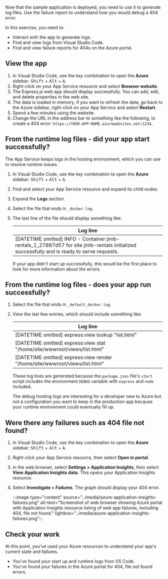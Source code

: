 Now that the sample application is deployed, you need to use it to generate log files. Use the failure report to understand how you would debug a 404 error. 

In this exercise, you need to: 

* Interact with the app to generate logs.
* Find and view logs from Visual Studio Code.
* Find and view failure reports for 404s on the Azure portal.

## View the app

1. In Visual Studio Code, use the key combination to open the **Azure** sidebar: <kbd>Shift</kbd> + <kbd>Alt</kbd> + <kbd>A</kbd>.
1. Right-click on your App Service resource and select **Browser website**.
1. The Express.js web app should display successfully. You can add, edit, and delete properties in the web site. 
1. The data is loaded in memory, if you want to refresh the data, go back to the Azure sidebar, right-click on your App Service and select **Restart**.
1. Spend a few minutes using the website. 
1. Change the URL in the address bar to something like the following, to create a 404 error: `https://YOUR-APP-NAME.azurewebsites.net/1234`.

## From the runtime log files - did your app start successfully?

The App Service keeps logs in the hosting environment, which you can use to resolve runtime issues. 

1. In Visual Studio Code, use the key combination to open the **Azure** sidebar: <kbd>Shift</kbd> + <kbd>Alt</kbd> + <kbd>A</kbd>.
1. Find and select your App Service resource and expand its child nodes.
1. Expand the **Logs** section. 
1. Select the file that ends in `_docker.log`. 
1. The last line of the file should display something like: 

    |Log line|
    |--|
    |[DATETIME omitted] INFO  - Container jimb-rentals_1_27887d57 for site jimb-rentals initialized successfully and is ready to serve requests.|

    If your app didn't start up successfully, this would be the first place to look for more information about the errors. 

## From the runtime log files - does your app run successfully?

1. Select the file that ends in `_default_docker.log`.
1. View the last few entries, which should include something like:

    |Log line|
    |--|
    |[DATETIME omitted] express:view lookup "list.html"|
    |[DATETIME omitted] express:view stat "/home/site/wwwroot/views/list.html"|
    |[DATETIME omitted] express:view render "/home/site/wwwroot/views/list.html"|

    These log lines are generated because the `package.json` file's `start` script includes the environment `DEBUG` variable with `express` and `node` included. 

    The debug hosting logs are interesting for a developer new to Azure but not a configuration you want to keep in the production app because your runtime environment could eventually fill up.  

## Were there any failures such as 404 file not found?


1. In Visual Studio Code, use the key combination to open the **Azure** sidebar: <kbd>Shift</kbd> + <kbd>Alt</kbd> + <kbd>A</kbd>.
1. Right-click your App Service resource, then select **Open in portal**.
1. In the web browser, select **Settings > Application Insights**, then select **View Application Insights data**. This opens your Application Insights resource. 
1. Select **Investigate > Failures**. The graph should display your 404 error. 

    :::image type="content" source="../media/azure-application-insights-failures.png" alt-text="Screenshot of web browser showing Azure portal with Application Insights resource listing of web app failures, including 404, file not found." lightbox="../media/azure-application-insights-failures.png":::



<!--
## Create a 404 alert

1. Still in the web browser for your Application Insights resource, select **Monitoring > Alerts**. 
1. Select **+ Create > Alert rule**. 
1. On the **Create an alert rule** panel, on the **Actions** panel, select **Create action group**. Use the following table to finish creating your action group.

    |Setting|Value|
    |--|--|
    |Basics - Action group name<br>(and display name)|`4xx`|
    |Notifications - Notifications type|**Email/SMS message/Push/Voice**|
    |Notifications - name|`Notify jimb`, replace `jimb` with your email alias. In the **Email/SMS message/Push/Voice** panel, enter at least one of your contact forms.|
1. Don't fill out **Actions** or **Tags** panels.
1. Select **Review + create** button at the bottom of the main panel. 
1. If you are presented with another **Create** button, select it. 
1. On the **Create an alert rule** panel, on the **Condition** panel, select **Add condition**. On the **Select a signal** panel, search for and select `failed requests`.
1. On the **Configure signal logic** panel, use the following table to finish configuring the **Split by dimensions**: 
   
    |Setting|Value|
    |--|--|
    |Dimension name|Result code|
    |Operator|Starts with|
    |Dimension values|`4`|

1. On the **Configure signal logic** panel, use the following table to finish configuring the **Alert logic**: 
   
    |Setting|Value|
    |--|--|
    |Threshold|Static|
    |Operator|Greater than|
    |Aggregation type|Count|
    |Threshold value|`1`|
    |Unit|Count|

    This setting of any 4xx errors triggering an alert isn't realistic for production applications but will help you in this Learn unit. If you continue this web app into a production app for your own purposes, remember to come back and reset this alert logic.

    DO NOT USE THIS SETTING IN PRODUCTION.

1. On the **Configure signal logic** panel, use the following table to finish configuring the **Evaluated based on**: 
   
    |Setting|Value|
    |--|--|
    |Aggregation granularity|1 minute|
    |Frequency of evaulation|Every 1 minute|

    These setting of 1 minute is only so the you don't have to wait too long for the alert to trigger. 

    DO NOT USE THIS SETTING IN PRODUCTION.

1. Once the condition is created, the **Estimated monthly cost** is calculated for you on the **Create an alert rule** panel.
1. 1. On the **Create an alert rule** panel, select the **Details** panel, use the following table to finish configuring the details: 

    |Setting|Value|
    |--|--|
    |Alert rule name|`4xx alert rule`|
    |Alert rule description|`4xx failures`|

    Don't change any other settings.

1. On the **Create an alert rule** panel, select the **Review + create** button at the bottom of the panel.
-->

## Check your work

At this point, you've used your Azure resources to understand your app's current state and failures.

* You've found your start up and runtime logs from VS Code.
* You've found your failures in the Azure portal for 404, file not found errors.